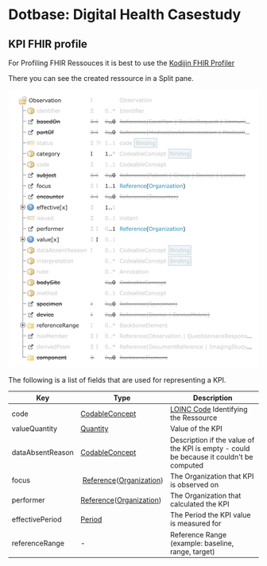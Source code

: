 # Dotbase: Digital Health Casestudy


## KPI FHIR profile

For Profiling FHIR Ressouces it is best to use the [Kodijin FHIR Profiler](https://profiler.kodjin.com/)

There you can see the created ressource in a Split pane.

![KPI Image](./KPI_structure.png)

The following is a list of fields that are used for representing a KPI.

|     Key     |   Type   | Description                     |
| ----------- | -------- | ------------------------------- |
|    code     | [CodableConcept](https://www.hl7.org/fhir/datatypes.html#CodeableConcept) |[LOINC Code](hl7.org/fhir/valueset-observation-codes.html) Identifying the Ressource | 
| valueQuantity | [Quantity](https://www.hl7.org/fhir/datatypes.html#Quantity) | Value of the KPI |
| dataAbsentReason | [CodableConcept](https://www.hl7.org/fhir/datatypes.html#CodeableConcept) | Description if the value of the KPI is empty - could be because it couldn't be computed |
| focus | [Reference](https://www.hl7.org/fhir/references.html#Reference)([Organization](https://www.hl7.org/fhir/organization.html)) | The Organization that KPI is observed on |
| performer | [Reference](https://www.hl7.org/fhir/references.html#Reference)([Organization](https://www.hl7.org/fhir/organization.html)) | The Organization that calculated the KPI |
| effectivePeriod | [Period](https://www.hl7.org/fhir/datatypes.html#Period) | The Period the KPI value is measured for |
| referenceRange | - | Reference Range (example: baseline, range, target)

